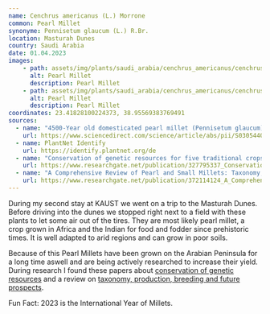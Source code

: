 ```yaml
---
name: Cenchrus americanus (L.) Morrone
common: Pearl Millet
synonyme: Pennisetum glaucum (L.) R.Br.
location: Masturah Dunes
country: Saudi Arabia
date: 01.04.2023
images:
    - path: assets/img/plants/saudi_arabia/cenchrus_americanus/cenchrus_americanus_1.jpg
      alt: Pearl Millet
      description: Pearl Millet
    - path: assets/img/plants/saudi_arabia/cenchrus_americanus/cenchrus_americanus_2.jpg
      alt: Pearl Millet
      description: Pearl Millet
coordinates: 23.41828100224373, 38.95569383769491
sources:
  - name: "4500-Year old domesticated pearl millet (Pennisetum glaucum) from the Tilemsi Valley, Mali: new insights into an alternative cereal domestication pathway"
    url: https://www.sciencedirect.com/science/article/abs/pii/S0305440310003171?via%3Dihub
  - name: PlantNet Identify
    url: https://identify.plantnet.org/de
  - name: "Conservation of genetic resources for five traditional crops from Jazan (SW Saudi Arabia) at the KACST Gene-Bank"
    url: https://www.researchgate.net/publication/327795337_Conservation_of_genetic_resources_for_five_traditional_crops_from_Jazan_SW_Saudi_Arabia_at_the_KACST_Gene-Bank
  - name: "A Comprehensive Review of Pearl and Small Millets: Taxonomy, Production, Breeding and Future Prospects in Saudi Arabia"
    url: https://www.researchgate.net/publication/372114124_A_Comprehensive_Review_of_Pearl_and_Small_Millets_Taxonomy_Production_Breeding_and_Future_Prospects_in_Saudi_Arabia
---
```


During my second stay at KAUST we went on a trip to the Masturah Dunes. Before driving into the dunes we stopped right next to a field with these plants to let some air out of the tires. They are most likely pearl millet, a crop grown in Africa and the Indian for food and fodder since prehistoric times. It is well adapted to arid regions and can grow in poor soils.

Because of this Pearl Millets have been grown on the Arabian Peninsula for a long time aswell and are being actively researched to increase their yield. During research I found these papers about <a class="plink" href="https://www.researchgate.net/publication/327795337_Conservation_of_genetic_resources_for_five_traditional_crops_from_Jazan_SW_Saudi_Arabia_at_the_KACST_Gene-Bank"> conservation of genetic resources</a> and a review on <a class="plink" href="https://www.researchgate.net/publication/372114124_A_Comprehensive_Review_of_Pearl_and_Small_Millets_Taxonomy_Production_Breeding_and_Future_Prospects_in_Saudi_Arabia">taxonomy, production, breeding and future prospects</a>.

Fun Fact: 2023 is the International Year of Millets.